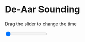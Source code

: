 <h1>De-Aar Sounding</h1>
<p>Drag the slider to change the time</p>

<div class="slidecontainer">
<input oninput='setImage(this)' class="slider" type="range" min="0" max="7" value="0" step="1" />
<img id='img'/>
</div>

<script>
var img = document.getElementById('img');
var img_array = ['/assets/images/skwt/skd_dea_wrfout_d01_2020-06-30_12:00:00.png',
'/assets/images/skwt/skd_dea_wrfout_d01_2020-06-30_18:00:00.png',
'/assets/images/skwt/skd_dea_wrfout_d01_2020-07-01_00:00:00.png',
'/assets/images/skwt/skd_dea_wrfout_d01_2020-07-01_06:00:00.png',
'/assets/images/skwt/skd_dea_wrfout_d01_2020-07-01_12:00:00.png',
'/assets/images/skwt/skd_dea_wrfout_d01_2020-07-01_18:00:00.png',
'/assets/images/skwt/skd_dea_wrfout_d01_2020-07-02_00:00:00.png',];
function setImage(obj)
{
        var value = obj.value;
        img.src = img_array[value];

}
</script>
